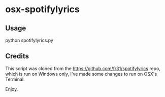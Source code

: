 # osx-spotifylyrics

## Usage

python spotifylyrics.py

## Credits

This script was cloned from the https://github.com/fr31/spotifylyrics repo, which is run on Windows only, I've made some changes to run on OSX's Terminal.

Enjoy.
